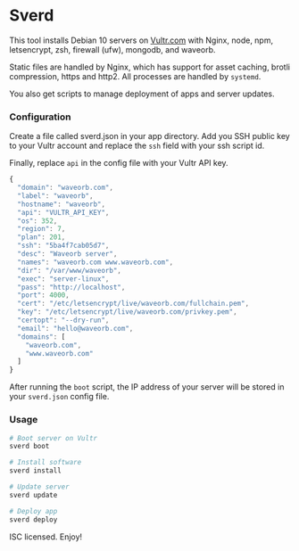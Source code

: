 # Sverd
This tool installs Debian 10 servers on [Vultr.com](https://vultr.com) with Nginx, node, npm, letsencrypt, zsh, firewall (ufw), mongodb, and waveorb.

Static files are handled by Nginx, which has support for asset caching, brotli compression, https and http2. All processes are handled by `systemd`.

You also get scripts to manage deployment of apps and server updates.

### Configuration
Create a file called sverd.json in your app directory. Add you SSH public key to your Vultr account and replace the `ssh` field with your ssh script id.

Finally, replace `api` in the config file with your Vultr API key.
```javascript
{
  "domain": "waveorb.com",
  "label": "waveorb",
  "hostname": "waveorb",
  "api": "VULTR_API_KEY",
  "os": 352,
  "region": 7,
  "plan": 201,
  "ssh": "5ba4f7cab05d7",
  "desc": "Waveorb server",
  "names": "waveorb.com www.waveorb.com",
  "dir": "/var/www/waveorb",
  "exec": "server-linux",
  "pass": "http://localhost",
  "port": 4000,
  "cert": "/etc/letsencrypt/live/waveorb.com/fullchain.pem",
  "key": "/etc/letsencrypt/live/waveorb.com/privkey.pem",
  "certopt": "--dry-run",
  "email": "hello@waveorb.com",
  "domains": [
    "waveorb.com",
    "www.waveorb.com"
  ]
}

```
After running the `boot` script, the IP address of your server will be stored in your `sverd.json` config file.

### Usage
```bash
# Boot server on Vultr
sverd boot

# Install software
sverd install

# Update server
sverd update

# Deploy app
sverd deploy
```

ISC licensed. Enjoy!